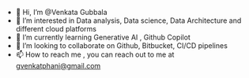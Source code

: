 - 👋 Hi, I’m @Venkata Gubbala
- 👀 I’m interested in Data analysis, Data science, Data Architecture and different cloud platforms
- 🌱 I’m currently learning Generative AI , Github Copilot
- 💞️ I’m looking to collaborate on Github, Bitbucket, CI/CD pipelines
- 📫 How to reach me , you can reach out to me at gvenkatphani@gmail.com

<!---
gvenkatphani/gvenkatphani is a ✨ special ✨ repository because its `README.md` (this file) appears on your GitHub profile.
You can click the Preview link to take a look at your changes.
--->
